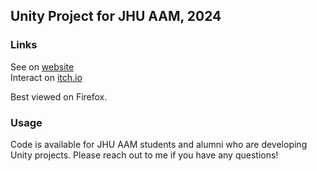 ## **Unity Project for JHU AAM, 2024**

### Links
See on [website](https://dannhardt.com/project/250363/) </br>
Interact on [itch.io](https://hacceuee.itch.io/interactive-lung-development)

Best viewed on Firefox. 

### Usage
Code is available for JHU AAM students and alumni who are developing Unity projects. Please reach out to me if you have any questions! 
